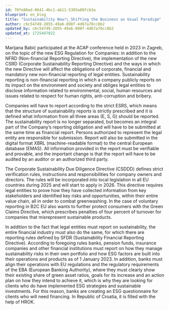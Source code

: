 ```yaml
---
id: 70fe80ad-0641-4bc1-ab11-5385a88fcb3a
blueprint: en_blog
title: "Sustainability Now!\_Shifting the Business as Usual Paradigm"
author: c6c54749-2055-49a6-898f-4d67a70cc8b2
updated_by: c6c54749-2055-49a6-898f-4d67a70cc8b2
updated_at: 1725447022
---
```

Marijana Babić participated at the ACAP conference held in 2023 in Zagreb, on the topic of the new ESG Regulation for Companies: in addition to the NFRD (Non-financial Reporting Directive), the implementation of the new CSRD (Corporate Sustainability Reporting Directive) and the ways in which the new Directive will affect the obligations of corporate, financial and mandatory new non-financial reporting of legal entities. Sustainability reporting is non-financial reporting in which a company publicly reports on its impact on the environment and society and obliges legal entities to disclose information related to environmental, social, human resources and issues related to respect for human rights, anti-corruption and bribery. 

Companies will have to report according to the strict ESRS, which means that the structure of sustainability reports is strictly prescribed and it is defined what information from all three areas (E, S, G) should be reported. The sustainability report is no longer separated, but becomes an integral part of the Company’s reporting obligation and will have to be submitted at the same time as financial report. Persons authorized to represent the legal entity are responsible for submission. Report will also be submitted in the digital format XBRL (machine-readable format) to the central European database (EMAS). All information provided in the report must be verifiable and provable, and the important change is that the report will have to be audited by an auditor or an authorized third party. 

The Corporate Sustainability Due Diligence Directive (CSDDD) defines strict verification rules, instructions and responsibilities for company owners and directors. The rules will be incorporated into local legislation in all EU countries during 2025 and will start to apply in 2026. This directive requires legal entities to prove how they have collected information from key stakeholders and identified key risks and opportunities, within their entire value chain, all in order to combat greenwashing. In the case of voluntary reporting in B2C EU also wants to further protect consumers with the Green Claims Directive, which prescribes penalties of four percent of turnover for companies that misrepresent sustainable products. 

In addition to the fact that legal entities must report on sustainability, the entire financial industry must also do the same, for which there are reporting rules defined by SFDR (Sustainability Financial Reporting Directive). According to foregoing rules banks, pension funds, insurance companies and other financial institutions must report on how they manage sustainability risks in their own portfolio and how ESG factors are built into their operations and products as of 1 January 2023. In addition, banks must align their operations with EU regulations and the regulatory requirements of the EBA (European Banking Authority), where they must clearly show their existing share of green asset ratios, goals for its increase and an action plan on how they intend to achieve it, which is why they are looking for clients who do have implemented ESG strategies and sustainable investments. For this reason, banks are creating an ESG questionnaire for clients who will need financing. In Republic of Croatia, it is filled with the help of HROK.